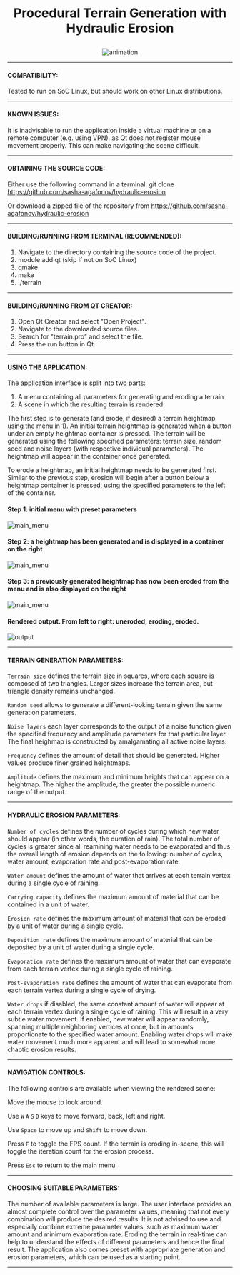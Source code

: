  # <p align="center"> Procedural Terrain Generation with Hydraulic Erosion </p>

<p align="center"> <img src="https://i.imgur.com/wphOflp.gif" alt="animation" /> </p>

_______________________________________________________________________________________________________________

#### COMPATIBILITY:

Tested to run on SoC Linux, but should work on other Linux distributions.

_______________________________________________________________________________________________________________

#### KNOWN ISSUES:

It is inadvisable to run the application inside a virtual machine or on a remote computer (e.g. using VPN), as Qt does not register mouse movement properly. This can make navigating the scene difficult.

_______________________________________________________________________________________________________________

#### OBTAINING THE SOURCE CODE:

Either use the following command in a terminal: git clone https://github.com/sasha-agafonov/hydraulic-erosion

Or download a zipped file of the repository from https://github.com/sasha-agafonov/hydraulic-erosion

_______________________________________________________________________________________________________________

#### BUILDING/RUNNING FROM TERMINAL (RECOMMENDED):

1. Navigate to the directory containing the source code of the project.
2. module add qt (skip if not on SoC Linux)
3. qmake
4. make
5. ./terrain

_______________________________________________________________________________________________________________

#### BUILDING/RUNNING FROM QT CREATOR:

1. Open Qt Creator and select "Open Project".
2. Navigate to the downloaded source files.
3. Search for "terrain.pro" and select the file.
4. Press the run button in Qt.

_______________________________________________________________________________________________________________

#### USING THE APPLICATION:

The application interface is split into two parts: 

1. A menu containing all parameters for generating and eroding a terrain
2. A scene in which the resulting terrain is rendered

The first step is to generate (and erode, if desired) a terrain heightmap using the menu in 1). An initial terrain heightmap is generated when a button under an empty heightmap container is pressed. The terrain will be generated using the following specified parameters: terrain size, random seed and noise layers (with respective individual parameters). The heightmap will appear in the container once generated.

To erode a heightmap, an initial heightmap needs to be generated first. Similar to the previous step, erosion will begin after a button below a heightmap container is pressed, using the specified parameters to the left of the container.

#### Step 1: initial menu with preset parameters
 <img src="https://i.imgur.com/a8v2j32.png" alt="main_menu" />
 
#### Step 2: a heightmap has been generated and is displayed in a container on the right
 <img src="https://i.imgur.com/sAqM4gC.png" alt="main_menu" />
 
#### Step 3: a previously generated heightmap has now been eroded from the menu and is also displayed on the right
 <img src="https://i.imgur.com/5ha96ML.png" alt="main_menu" />


#### Rendered output. From left to right: uneroded, eroding, eroded.
 <img src="https://i.imgur.com/UN1cJYZ.png" alt="output" />

_______________________________________________________________________________________________________________

#### TERRAIN GENERATION PARAMETERS:

`Terrain size` defines the terrain size in squares, where each square is composed of two triangles. Larger sizes increase the terrain area, but triangle density remains unchanged.

`Random seed` allows to generate a different-looking terrain given the same generation parameters.

`Noise layers` each layer corresponds to the output of a noise function given the specified frequency and amplitude parameters for that particular layer. The final heighmap is constructed by amalgamating all active noise layers.

`Frequency` defines the amount of detail that should be generated. Higher values produce finer grained heightmaps.

`Amplitude` defines the maximum and minimum heights that can appear on a heightmap. The higher the amplitude, the greater the possible numeric range of the output.

_______________________________________________________________________________________________________________

#### HYDRAULIC EROSION PARAMETERS:

`Number of cycles` defines the number of cycles during which new water should appear (in other words, the duration of rain). The total number of cycles is greater since all reamining water needs to be evaporated and thus the overall length of erosion depends on the following: number of cycles, water amount, evaporation rate and post-evaporation rate.

`Water amount` defines the amount of water that arrives at each terrain vertex during a single cycle of raining.

`Carrying capacity` defines the maximum amount of material that can be contained in a unit of water.

`Erosion rate` defines the maximum amount of material that can be eroded by a unit of water during a single cycle.

`Deposition rate` defines the maximum amount of material that can be deposited by a unit of water during a single cycle.

`Evaporation rate` defines the maximum amount of water that can evaporate from each terrain vertex during a single cycle of raining.

`Post-evaporation rate` defines the amount of water that can evaporate from each terrain vertex during a single cycle of drying.

`Water drops` if disabled, the same constant amount of water will appear at each terrain vertex during a single cycle of raining. This will result in a very subtle water movement. If enabled, new water will appear randomly, spanning multiple neighboring vertices at once, but in amounts proportionate to the specified water amount. Enabling water drops will make water movement much more apparent and will lead to somewhat more chaotic erosion results.

_______________________________________________________________________________________________________________

#### NAVIGATION CONTROLS:

The following controls are available when viewing the rendered scene:

Move the mouse to look around.

Use `W` `A` `S` `D` keys to move forward, back, left and right.

Use `Space` to move up and `Shift` to move down.

Press `F` to toggle the FPS count. If the terrain is eroding in-scene, this will toggle the iteration count for the erosion process.

Press `Esc` to return to the main menu.

_______________________________________________________________________________________________________________

#### CHOOSING SUITABLE PARAMETERS:

The number of available parameters is large. The user interface provides an almost complete control over the parameter values, meaning that not every combination will produce the desired results. It is not advised to use and especially combine extreme parameter values, such as maximum water amount and minimum evaporation rate. Eroding the terrain in real-time can help to understand the effects of different parameters and hence the final result. The application also comes preset with appropriate generation and erosion parameters, which can be used as a starting point.

_______________________________________________________________________________________________________________
